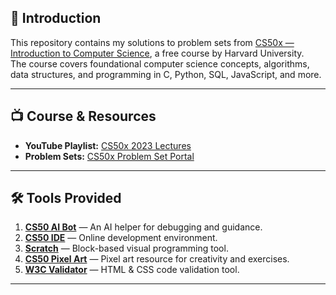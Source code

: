 ## 📖 Introduction
This repository contains my solutions to problem sets from [CS50x — Introduction to Computer Science](https://cs50.harvard.edu/x/), a free course by Harvard University.  
The course covers foundational computer science concepts, algorithms, data structures, and programming in C, Python, SQL, JavaScript, and more.

---

## 📺 Course & Resources
- **YouTube Playlist:** [CS50x 2023 Lectures](https://www.youtube.com/playlist?list=PLhQjrBD2T381WAHyx1pq-sBfykqMBI7V4)  
- **Problem Sets:** [CS50x Problem Set Portal](https://learning.edx.org/course/course-v1:HarvardX+CS50+X/home)

---

## 🛠️ Tools Provided

1. **[CS50 AI Bot](https://cs50.ai/chat)** — An AI helper for debugging and guidance.  
2. **[CS50 IDE](https://glorious-rotary-phone-gwrwq5xjrwg2w46j.github.dev/?autoStart=true&folder=%2Fworkspaces%2F89417830&vscodeChannel=stable)** — Online development environment.  
3. **[Scratch](https://scratch.mit.edu/)** — Block-based visual programming tool.  
4. **[CS50 Pixel Art](https://docs.google.com/spreadsheets/d/1ZYVZX74OXhoPKbV_Sekx5Ubvf9YgcakLCpHvRb1TpKQ/copy)** — Pixel art resource for creativity and exercises.  
5. **[W3C Validator](https://validator.w3.org/)** — HTML & CSS code validation tool.

---
